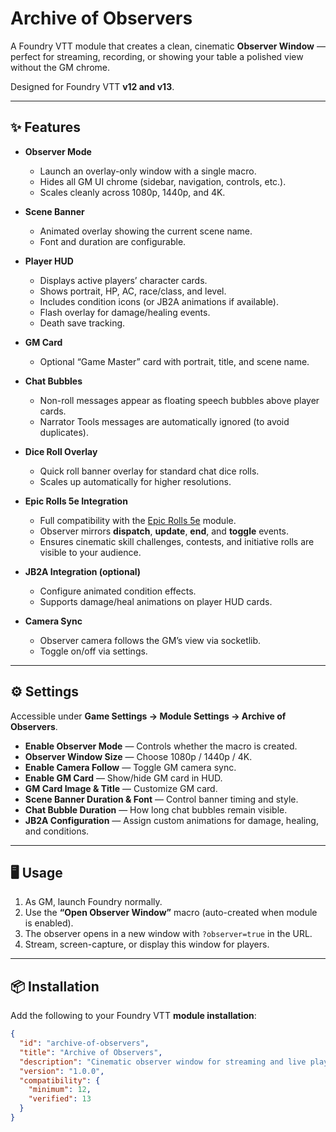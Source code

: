 # Archive of Observers

A Foundry VTT module that creates a clean, cinematic **Observer Window** — perfect for streaming, recording, or showing your table a polished view without the GM chrome.

Designed for Foundry VTT **v12 and v13**.

---

## ✨ Features

- **Observer Mode**
  - Launch an overlay-only window with a single macro.
  - Hides all GM UI chrome (sidebar, navigation, controls, etc.).
  - Scales cleanly across 1080p, 1440p, and 4K.

- **Scene Banner**
  - Animated overlay showing the current scene name.
  - Font and duration are configurable.

- **Player HUD**
  - Displays active players’ character cards.
  - Shows portrait, HP, AC, race/class, and level.
  - Includes condition icons (or JB2A animations if available).
  - Flash overlay for damage/healing events.
  - Death save tracking.

- **GM Card**
  - Optional “Game Master” card with portrait, title, and scene name.

- **Chat Bubbles**
  - Non-roll messages appear as floating speech bubbles above player cards.
  - Narrator Tools messages are automatically ignored (to avoid duplicates).

- **Dice Roll Overlay**
  - Quick roll banner overlay for standard chat dice rolls.
  - Scales up automatically for higher resolutions.

- **Epic Rolls 5e Integration**
  - Full compatibility with the [Epic Rolls 5e](https://foundryvtt.com/packages/epic-rolls-5e) module.
  - Observer mirrors **dispatch**, **update**, **end**, and **toggle** events.
  - Ensures cinematic skill challenges, contests, and initiative rolls are visible to your audience.

- **JB2A Integration (optional)**
  - Configure animated condition effects.
  - Supports damage/heal animations on player HUD cards.

- **Camera Sync**
  - Observer camera follows the GM’s view via socketlib.
  - Toggle on/off via settings.

---

## ⚙️ Settings

Accessible under **Game Settings → Module Settings → Archive of Observers**.

- **Enable Observer Mode** — Controls whether the macro is created.
- **Observer Window Size** — Choose 1080p / 1440p / 4K.
- **Enable Camera Follow** — Toggle GM camera sync.
- **Enable GM Card** — Show/hide GM card in HUD.
- **GM Card Image & Title** — Customize GM card.
- **Scene Banner Duration & Font** — Control banner timing and style.
- **Chat Bubble Duration** — How long chat bubbles remain visible.
- **JB2A Configuration** — Assign custom animations for damage, healing, and conditions.

---

## 🖥️ Usage

1. As GM, launch Foundry normally.
2. Use the **“Open Observer Window”** macro (auto-created when module is enabled).
3. The observer opens in a new window with `?observer=true` in the URL.
4. Stream, screen-capture, or display this window for players.

---

## 📦 Installation

Add the following to your Foundry VTT **module installation**:

```json
{
  "id": "archive-of-observers",
  "title": "Archive of Observers",
  "description": "Cinematic observer window for streaming and live play.",
  "version": "1.0.0",
  "compatibility": {
    "minimum": 12,
    "verified": 13
  }
}
